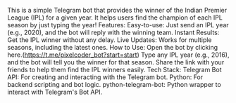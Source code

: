 This is a simple Telegram bot that provides the winner of the Indian Premier League (IPL) for a given year. It helps users find the champion of each IPL season by just typing the year!
Features:
  Easy-to-use: Just send an IPL year (e.g., 2020), and the bot will reply with the winning team.
  Instant Results: Get the IPL winner without any delay.
  Live Updates: Works for multiple seasons, including the latest ones.
How to Use:
  Open the bot by clicking here.(https://t.me/pixelcoder_bot?start=start)
  Type any IPL year (e.g., 2016), and the bot will tell you the winner for that season.
  Share the link with your friends to help them find the IPL winners easily.
Tech Stack:
  Telegram Bot API: For creating and interacting with the Telegram bot.
  Python: For backend scripting and bot logic.
  python-telegram-bot: Python wrapper to interact with Telegram's Bot API.
